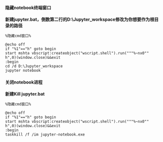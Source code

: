 #### 隐藏notebook终端窗口


**新建jupyter.bat，倒数第二行的D:\Jupyter_workspace修改为你想要作为根目录的路径**


```
%隐藏cmd窗口%

@echo off    
if "%1"=="h" goto begin 
start mshta vbscript:createobject("wscript.shell").run("""%~nx0"" h",0)(window.close)&&exit 
:begin 
cd /d D:\Jupyter_workspace 
jupyter notebook    
```

#### 关闭notebook进程


**新建Kill jupyter.bat** 
```
%隐藏cmd窗口%

@echo off 
if "%1"=="h" goto begin 
start mshta vbscript:createobject("wscript.shell").run("""%~nx0"" h",0)(window.close)&&exit      
:begin 
taskkill /f /im jupyter-notebook.exe 
```

